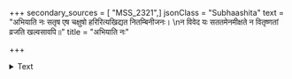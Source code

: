 +++
secondary_sources = [ "MSS_2321",]
jsonClass = "Subhaashita"
text = "अभियाति नः सतृष एष चक्षुषो हरिरित्यखिद्यत नितम्बिनीजनः।  \nन विवेद यः सततमेनमीक्षते न वितृष्णतां व्रजति खल्वसावपि॥"
title = "अभियाति नः"

+++

<details><summary>Text</summary>

अभियाति नः सतृष एष चक्षुषो हरिरित्यखिद्यत नितम्बिनीजनः।  
न विवेद यः सततमेनमीक्षते न वितृष्णतां व्रजति खल्वसावपि॥
</details>
